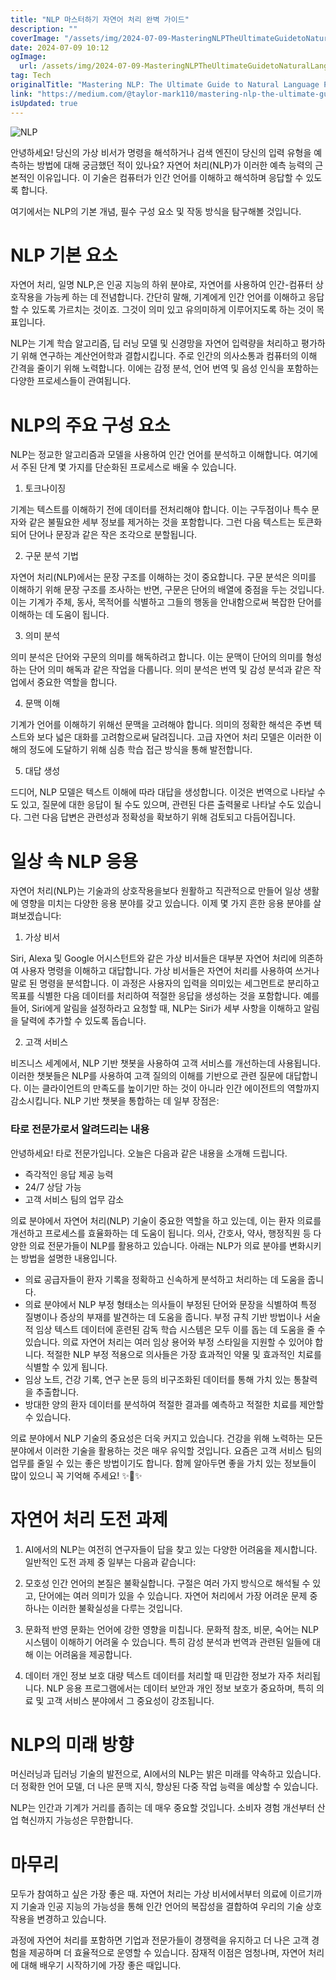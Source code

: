 ```yaml
---
title: "NLP 마스터하기 자연어 처리 완벽 가이드"
description: ""
coverImage: "/assets/img/2024-07-09-MasteringNLPTheUltimateGuidetoNaturalLanguageProcessing_0.png"
date: 2024-07-09 10:12
ogImage: 
  url: /assets/img/2024-07-09-MasteringNLPTheUltimateGuidetoNaturalLanguageProcessing_0.png
tag: Tech
originalTitle: "Mastering NLP: The Ultimate Guide to Natural Language Processing"
link: "https://medium.com/@taylor-mark110/mastering-nlp-the-ultimate-guide-to-natural-language-processing-f64a37dfcc4f"
isUpdated: true
---
```






![NLP](/assets/img/2024-07-09-MasteringNLPTheUltimateGuidetoNaturalLanguageProcessing_0.png)

안녕하세요! 당신의 가상 비서가 명령을 해석하거나 검색 엔진이 당신의 입력 유형을 예측하는 방법에 대해 궁금했던 적이 있나요? 자연어 처리(NLP)가 이러한 예측 능력의 근본적인 이유입니다. 이 기술은 컴퓨터가 인간 언어를 이해하고 해석하며 응답할 수 있도록 합니다.

여기에서는 NLP의 기본 개념, 필수 구성 요소 및 작동 방식을 탐구해볼 것입니다.

# NLP 기본 요소

<div class="content-ad"></div>

자연어 처리, 일명 NLP,은 인공 지능의 하위 분야로, 자연어를 사용하여 인간-컴퓨터 상호작용을 가능케 하는 데 전념합니다. 간단히 말해, 기계에게 인간 언어를 이해하고 응답할 수 있도록 가르치는 것이죠. 그것이 의미 있고 유의미하게 이루어지도록 하는 것이 목표입니다.

NLP는 기계 학습 알고리즘, 딥 러닝 모델 및 신경망을 자연어 입력량을 처리하고 평가하기 위해 연구하는 계산언어학과 결합시킵니다. 주로 인간의 의사소통과 컴퓨터의 이해 간격을 줄이기 위해 노력합니다. 이에는 감정 분석, 언어 번역 및 음성 인식을 포함하는 다양한 프로세스들이 관여됩니다.

# NLP의 주요 구성 요소

NLP는 정교한 알고리즘과 모델을 사용하여 인간 언어를 분석하고 이해합니다. 여기에서 주된 단계 몇 가지를 단순화된 프로세스로 배울 수 있습니다.

<div class="content-ad"></div>

1. 토크나이징

기계는 텍스트를 이해하기 전에 데이터를 전처리해야 합니다. 이는 구두점이나 특수 문자와 같은 불필요한 세부 정보를 제거하는 것을 포함합니다. 그런 다음 텍스트는 토큰화되어 단어나 문장과 같은 작은 조각으로 분할됩니다.

2. 구문 분석 기법

자연어 처리(NLP)에서는 문장 구조를 이해하는 것이 중요합니다. 구문 분석은 의미를 이해하기 위해 문장 구조를 조사하는 반면, 구문은 단어의 배열에 중점을 두는 것입니다. 이는 기계가 주체, 동사, 목적어를 식별하고 그들의 행동을 안내함으로써 복잡한 단어를 이해하는 데 도움이 됩니다.

<div class="content-ad"></div>

3) 의미 분석

의미 분석은 단어와 구문의 의미를 해독하려고 합니다. 이는 문맥이 단어의 의미를 형성하는 단어 의미 해독과 같은 작업을 다룹니다. 의미 분석은 번역 및 감성 분석과 같은 작업에서 중요한 역할을 합니다.

4) 문맥 이해

기계가 언어를 이해하기 위해선 문맥을 고려해야 합니다. 의미의 정확한 해석은 주변 텍스트와 보다 넓은 대화를 고려함으로써 달려집니다. 고급 자연어 처리 모델은 이러한 이해의 정도에 도달하기 위해 심층 학습 접근 방식을 통해 발전합니다.

<div class="content-ad"></div>

5) 대답 생성

드디어, NLP 모델은 텍스트 이해에 따라 대답을 생성합니다. 이것은 번역으로 나타날 수도 있고, 질문에 대한 응답이 될 수도 있으며, 관련된 다른 출력물로 나타날 수도 있습니다. 그런 다음 답변은 관련성과 정확성을 확보하기 위해 검토되고 다듬어집니다.

# 일상 속 NLP 응용

자연어 처리(NLP)는 기술과의 상호작용을보다 원활하고 직관적으로 만들어 일상 생활에 영향을 미치는 다양한 응용 분야를 갖고 있습니다. 이제 몇 가지 흔한 응용 분야를 살펴보겠습니다:

<div class="content-ad"></div>

1) 가상 비서

Siri, Alexa 및 Google 어시스턴트와 같은 가상 비서들은 대부분 자연어 처리에 의존하여 사용자 명령을 이해하고 대답합니다. 가상 비서들은 자연어 처리를 사용하여 쓰거나 말로 된 명령을 분석합니다. 이 과정은 사용자의 입력을 의미있는 세그먼트로 분리하고 목표를 식별한 다음 데이터를 처리하여 적절한 응답을 생성하는 것을 포함합니다. 예를 들어, Siri에게 알림을 설정하라고 요청할 때, NLP는 Siri가 세부 사항을 이해하고 알림을 달력에 추가할 수 있도록 돕습니다.

2) 고객 서비스

비즈니스 세계에서, NLP 기반 챗봇을 사용하여 고객 서비스를 개선하는데 사용됩니다. 이러한 챗봇들은 NLP를 사용하여 고객 질의의 이해를 기반으로 관련 질문에 대답합니다. 이는 클라이언트의 만족도를 높이기만 하는 것이 아니라 인간 에이전트의 역할까지 감소시킵니다. NLP 기반 챗봇을 통합하는 데 일부 장점은:

<div class="content-ad"></div>

### 타로 전문가로서 알려드리는 내용

안녕하세요! 타로 전문가입니다. 오늘은 다음과 같은 내용을 소개해 드립니다.

- 즉각적인 응답 제공 능력
- 24/7 상담 가능
- 고객 서비스 팀의 업무 감소

의료 분야에서 자연어 처리(NLP) 기술이 중요한 역할을 하고 있는데, 이는 환자 의료를 개선하고 프로세스를 효율화하는 데 도움이 됩니다. 의사, 간호사, 약사, 행정직원 등 다양한 의료 전문가들이 NLP를 활용하고 있습니다. 아래는 NLP가 의료 분야를 변화시키는 방법을 설명한 내용입니다.

- 의료 공급자들이 환자 기록을 정확하고 신속하게 분석하고 처리하는 데 도움을 줍니다.
- 의료 분야에서 NLP 부정 형태소는 의사들이 부정된 단어와 문장을 식별하여 특정 질병이나 증상의 부재를 발견하는 데 도움을 줍니다. 부정 규칙 기반 방법이나 서술적 임상 텍스트 데이터에 훈련된 감독 학습 시스템은 모두 이를 돕는 데 도움을 줄 수 있습니다. 의료 자연어 처리는 여러 임상 용어와 부정 스타일을 지원할 수 있어야 합니다. 적절한 NLP 부정 적용으로 의사들은 가장 효과적인 약물 및 효과적인 치료를 식별할 수 있게 됩니다.
- 임상 노트, 건강 기록, 연구 논문 등의 비구조화된 데이터를 통해 가치 있는 통찰력을 추출합니다.
- 방대한 양의 환자 데이터를 분석하여 적절한 결과를 예측하고 적절한 치료를 제안할 수 있습니다.

의료 분야에서 NLP 기술의 중요성은 더욱 커지고 있습니다. 건강을 위해 노력하는 모든 분야에서 이러한 기술을 활용하는 것은 매우 유익할 것입니다. 요즘은 고객 서비스 팀의 업무를 줄일 수 있는 좋은 방법이기도 합니다. 함께 알아두면 좋을 가치 있는 정보들이 많이 있으니 꼭 기억해 주세요! ✨🔮✨

<div class="content-ad"></div>

# 자연어 처리 도전 과제

1) AI에서의 NLP는 여전히 연구자들이 답을 찾고 있는 다양한 어려움을 제시합니다. 일반적인 도전 과제 중 일부는 다음과 같습니다:

2) 모호성 인간 언어의 본질은 불확실합니다. 구절은 여러 가지 방식으로 해석될 수 있고, 단어에는 여러 의미가 있을 수 있습니다. 자연어 처리에서 가장 어려운 문제 중 하나는 이러한 불확실성을 다루는 것입니다.

3) 문화적 반영 문화는 언어에 강한 영향을 미칩니다. 문화적 참조, 비문, 숙어는 NLP 시스템이 이해하기 어려울 수 있습니다. 특히 감성 분석과 번역과 관련된 일들에 대해 이는 어려움을 제공합니다.

<div class="content-ad"></div>

4) 데이터 개인 정보 보호 대량 텍스트 데이터를 처리할 때 민감한 정보가 자주 처리됩니다. NLP 응용 프로그램에서는 데이터 보안과 개인 정보 보호가 중요하며, 특히 의료 및 고객 서비스 분야에서 그 중요성이 강조됩니다.

# NLP의 미래 방향

머신러닝과 딥러닝 기술의 발전으로, AI에서의 NLP는 밝은 미래를 약속하고 있습니다. 더 정확한 언어 모델, 더 나은 문맥 지식, 향상된 다중 작업 능력을 예상할 수 있습니다.

NLP는 인간과 기계가 거리를 좁히는 데 매우 중요할 것입니다. 소비자 경험 개선부터 산업 혁신까지 가능성은 무한합니다.

<div class="content-ad"></div>

# 마무리

모두가 참여하고 싶은 가장 좋은 때. 자연어 처리는 가상 비서에서부터 의료에 이르기까지 기술과 인공 지능의 가능성을 통해 인간 언어의 복잡성을 결합하여 우리의 기술 상호 작용을 변경하고 있습니다.

과정에 자연어 처리를 포함하면 기업과 전문가들이 경쟁력을 유지하고 더 나은 고객 경험을 제공하며 더 효율적으로 운영할 수 있습니다. 잠재적 이점은 엄청나며, 자연어 처리에 대해 배우기 시작하기에 가장 좋은 때입니다.